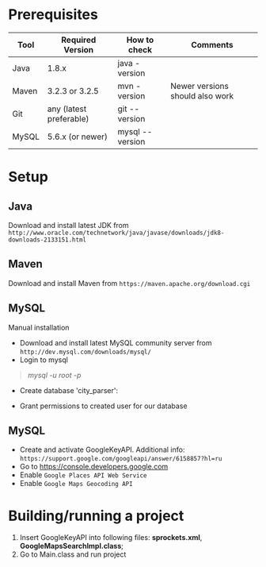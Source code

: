 Prerequisites
==============
| **Tool** | **Required Version** | **How to check**  | **Comments** |
| --- | --- | --- | --- |
| Java | 1.8.x | java -version | |
| Maven | 3.2.3 or 3.2.5 | mvn -version | Newer versions should also work |
| Git | any (latest preferable) | git --version | |
| MySQL | 5.6.x (or newer) | mysql --version | |

Setup
======

Java
----------
Download and install latest JDK from `http://www.oracle.com/technetwork/java/javase/downloads/jdk8-downloads-2133151.html`

Maven
----------
Download and install Maven from `https://maven.apache.org/download.cgi`

MySQL
-----------
Manual installation

  * Download and install latest MySQL community server from `http://dev.mysql.com/downloads/mysql/`
  * Login to mysql
  
  > *mysql -u root -p*
  
  * Create database 'city_parser': 

  * Grant permissions to created user for our database 
  
MySQL
-----------
 * Create and activate GoogleKeyAPI. Additional info: `https://support.google.com/googleapi/answer/6158857?hl=ru`
 * Go to https://console.developers.google.com
 * Enable `Google Places API Web Service`
 * Enable `Google Maps Geocoding API`
  
Building/running a project
=================
1. Insert GoogleKeyAPI into following files: **sprockets.xml**, **GoogleMapsSearchImpl.class**;
2. Go to Main.class and run project
